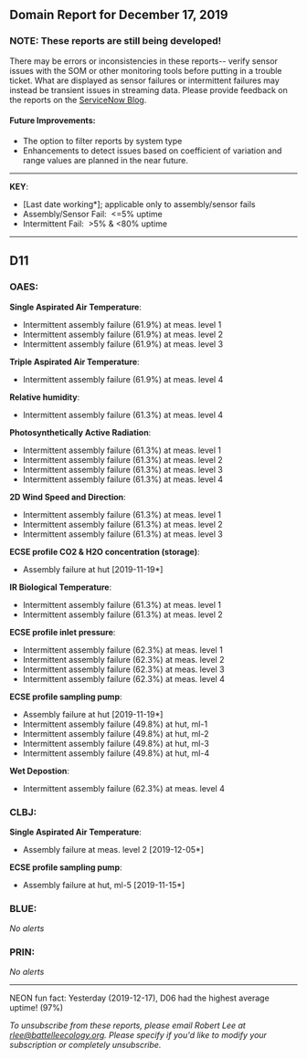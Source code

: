 ## Domain Report for December 17, 2019


### NOTE: These reports are still being developed!
There may be errors or inconsistencies in these reports-- verify sensor issues with the SOM or other monitoring tools before putting in a trouble ticket. What are displayed as sensor failures or intermittent failures may instead be transient issues in streaming data.
Please provide feedback on the reports on the [ServiceNow Blog](https://neon.service-now.com/community?id=community_blog&sys_id=9b4fbe8adbed734017ecf9041d9619be).

#### Future Improvements: 
 - The option to filter reports by system type 
 - Enhancements to detect issues based on coefficient of variation and range values are planned in the near future.

***

**KEY**:

 - [Last date working*]; applicable only to assembly/sensor fails
 - Assembly/Sensor Fail:&nbsp;&nbsp;<=5% uptime
 - Intermittent Fail:&nbsp;&nbsp;>5% & <80% uptime

***
## D11

### OAES:

**Single Aspirated Air Temperature**:
 - Intermittent assembly failure (61.9%) at meas. level 1
 - Intermittent assembly failure (61.9%) at meas. level 2
 - Intermittent assembly failure (61.9%) at meas. level 3

**Triple Aspirated Air Temperature**:
 - Intermittent assembly failure (61.9%) at meas. level 4

**Relative humidity**:
 - Intermittent assembly failure (61.3%) at meas. level 4

**Photosynthetically Active Radiation**:
 - Intermittent assembly failure (61.3%) at meas. level 1
 - Intermittent assembly failure (61.3%) at meas. level 2
 - Intermittent assembly failure (61.3%) at meas. level 3
 - Intermittent assembly failure (61.3%) at meas. level 4

**2D Wind Speed and Direction**:
 - Intermittent assembly failure (61.3%) at meas. level 1
 - Intermittent assembly failure (61.3%) at meas. level 2
 - Intermittent assembly failure (61.3%) at meas. level 3

**ECSE profile CO2 & H2O concentration (storage)**:
 - Assembly failure at hut [2019-11-19*]

**IR Biological Temperature**:
 - Intermittent assembly failure (61.3%) at meas. level 1
 - Intermittent assembly failure (61.3%) at meas. level 2

**ECSE profile inlet pressure**:
 - Intermittent assembly failure (62.3%) at meas. level 1
 - Intermittent assembly failure (62.3%) at meas. level 2
 - Intermittent assembly failure (62.3%) at meas. level 3
 - Intermittent assembly failure (62.3%) at meas. level 4

**ECSE profile sampling pump**:
 - Assembly failure at hut [2019-11-19*]
 - Intermittent assembly failure (49.8%) at hut, ml-1
 - Intermittent assembly failure (49.8%) at hut, ml-2
 - Intermittent assembly failure (49.8%) at hut, ml-3
 - Intermittent assembly failure (49.8%) at hut, ml-4

**Wet Depostion**:
 - Intermittent assembly failure (62.3%) at meas. level 4

### CLBJ:

**Single Aspirated Air Temperature**:
 - Assembly failure at meas. level 2 [2019-12-05*]

**ECSE profile sampling pump**:
 - Assembly failure at hut, ml-5 [2019-11-15*]

### BLUE:

_No alerts_

### PRIN:

_No alerts_

***
NEON fun fact: Yesterday (2019-12-17), D06 had the highest average uptime! (97%)

_To unsubscribe from these reports, please email Robert Lee at rlee@battelleecology.org. Please specify if you'd like to modify your subscription or completely unsubscribe._
